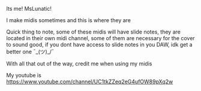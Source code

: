 Its me! MsLunatic!

I make midis sometimes and this is where they are

Quick thing to note, some of these midis will have slide notes, they are located in their own midi channel, some of them are necessary for the cover to sound good, if you dont have access to slide notes in you DAW, idk get a better one ¯\_(ツ)_/¯

With all that out of the way, credit me when using my midis

My youtube is https://www.youtube.com/channel/UC1tkZZeq2eG4ufOW89pXq2w
